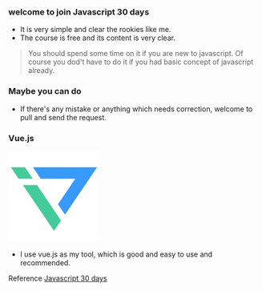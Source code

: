### welcome to join Javascript 30 days
* It is very simple and clear the rookies like me.
* The course is free and its content is very clear.

> You should spend some time on it if you are new to javascript.
> Of course you dod't have to do it if you had basic concept of javascript already. 

### Maybe you can do
* If there's any mistake or anything which needs correction, welcome to pull and send the request.

### Vue.js
![](https://raw.githubusercontent.com/iview/iview/master/assets/logo.png)
* I use vue.js as my tool, which is good and easy to use and recommended.

Reference [Javascript 30 days](https://javascript30.com)
